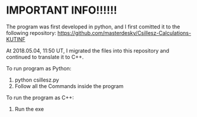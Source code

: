 # IMPORTANT INFO!!!!!!

The program was first developed in python, and I first comitted it to the following repository:
https://github.com/masterdesky/Csillesz-Calculations-KUTINF

At 2018.05.04, 11:50 UT, I migrated the files into this repository and continued to translate it to C++.

To run program as Python:
1. python csillesz.py
2. Follow all the Commands inside the program

To run the program as C++:
1. Run the exe
